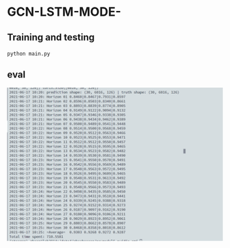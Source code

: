 # GCN-LSTM-MODE-
## Training and testing  
```
python main.py
```
## eval
![result](503428595534cdf93fd7291f962ee20.png)
